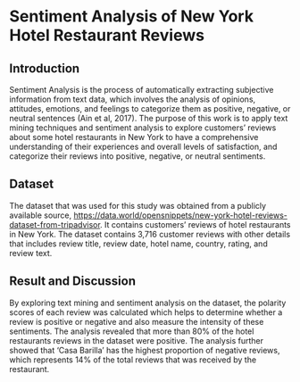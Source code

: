 # Sentiment Analysis of New York Hotel Restaurant Reviews

## Introduction
Sentiment Analysis is the process of automatically extracting subjective information from text data, which involves the analysis of opinions, attitudes, emotions, and feelings to categorize them as positive, negative, or neutral sentences (Ain et al, 2017). 
The purpose of this work is to apply text mining techniques and sentiment analysis to explore customers’ reviews about some hotel restaurants in New York to have a comprehensive understanding of their experiences and overall levels of satisfaction, and categorize their reviews into positive, negative, or neutral sentiments.

## Dataset
The dataset that was used for this study was obtained from a publicly available source, https://data.world/opensnippets/new-york-hotel-reviews-dataset-from-tripadvisor. It contains customers’ reviews of hotel restaurants in New York. 
The dataset contains 3,716 customer reviews with other details that includes review title, review date, hotel name, country, rating, and review text.

## Result and Discussion
By exploring text mining and sentiment analysis on the dataset, the polarity scores of each review was calculated which helps to determine whether a review is positive or negative and also measure the intensity of these sentiments. The analysis revealed that more than 80% of the hotel restaurants reviews in the dataset were positive. 
The analysis further showed that ‘Casa Barilla’ has the highest proportion of negative reviews, which represents 14% of the total reviews that was received by the restaurant.
